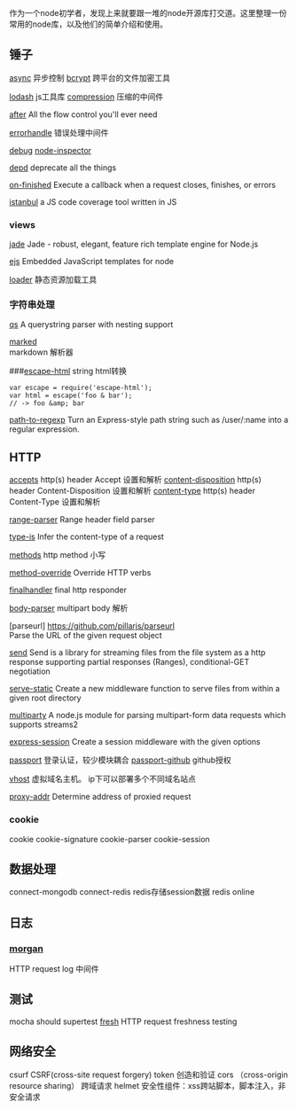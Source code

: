 


作为一个node初学者，发现上来就要跟一堆的node开源库打交道。这里整理一份常用的node库，以及他们的简单介绍和使用。


## 锤子

[async](https://github.com/caolan/async)      异步控制
[bcrypt](https://github.com/ncb000gt/node.bcrypt.js)     跨平台的文件加密工具


[lodash](https://github.com/lodash/lodash/)     js工具库 
[compression](https://github.com/expressjs/compression)  压缩的中间件


[after](https://github.com/Raynos/after)
All the flow control you'll ever need


[errorhandle](https://github.com/expressjs/errorhandler)
错误处理中间件


[debug](https://github.com/visionmedia/debug)
[node-inspector](https://github.com/node-inspector/node-inspector)

[depd](https://github.com/dougwilson/nodejs-depd)  deprecate all the things


[on-finished](https://github.com/jshttp/on-finished)  Execute a callback when a request closes, finishes, or errors



[istanbul](https://github.com/gotwarlost/istanbul)
 a JS code coverage tool written in JS



### views

[jade](https://github.com/jadejs/jade) 
Jade - robust, elegant, feature rich template engine for Node.js 

[ejs](https://github.com/tj/ejs)
Embedded JavaScript templates for node

[loader](https://github.com/JacksonTian/loader)      静态资源加载工具


### 字符串处理

[qs](https://github.com/hapijs/qs)
A querystring parser with nesting support

[marked](https://github.com/chjj/marked)  
markdown 解析器


###[escape-html](https://github.com/component/escape-html)  string html转换 

```
var escape = require('escape-html');
var html = escape('foo & bar');
// -> foo &amp; bar
```

[path-to-regexp](https://github.com/pillarjs/path-to-regexp)
Turn an Express-style path string such as /user/:name into a regular expression.



## HTTP

[accepts](https://github.com/jshttp/accepts)   http(s) header Accept 设置和解析
[content-disposition](https://github.com/jshttp/content-disposition)  http(s) header Content-Disposition 设置和解析
[content-type](https://github.com/jshttp/content-type) http(s) header Content-Type 设置和解析

[range-parser](https://github.com/jshttp/range-parser) 
Range header field parser

[type-is](https://github.com/jshttp/type-is)
Infer the content-type of a request

[methods](https://github.com/jshttp/methods)   http method 小写

[method-override](https://github.com/expressjs/method-override)
Override HTTP verbs

[finalhandler](https://github.com/pillarjs/finalhandler)  final http responder


[body-parser](https://github.com/expressjs/body-parser) multipart body 解析

[parseurl] https://github.com/pillarjs/parseurl  
Parse the URL of the given request object

[send](https://github.com/pillarjs/send)
Send is a library for streaming files from the file system as a http response supporting partial responses (Ranges), conditional-GET negotiation

[serve-static](https://github.com/expressjs/serve-static)
Create a new middleware function to serve files from within a given root directory


[multiparty](https://github.com/andrewrk/node-multiparty/)
A node.js module for parsing multipart-form data requests which supports streams2


[express-session](https://github.com/expressjs/session)
Create a session middleware with the given options


[passport](https://github.com/jaredhanson/passport)    登录认证，较少模块耦合
[passport-github](https://github.com/jaredhanson/passport-github) github授权


[vhost](https://github.com/expressjs/vhost)   虚拟域名主机。 ip下可以部署多个不同域名站点

[proxy-addr](https://github.com/jshttp/proxy-addr) 
Determine address of proxied request


### cookie 

cookie
cookie-signature
cookie-parser 
cookie-session


## 数据处理

connect-mongodb
connect-redis  redis存储session数据
redis
online


## 日志

### [morgan](https://github.com/expressjs/morgan)
HTTP request log 中间件



## 测试

mocha
should
supertest
[fresh](https://github.com/jshttp/fresh) HTTP request freshness testing



## 网络安全

csurf    CSRF(cross-site request forgery)  token 创造和验证
cors   （cross-origin resource sharing） 跨域请求
helmet  安全性组件：xss跨站脚本，脚本注入，非安全请求



